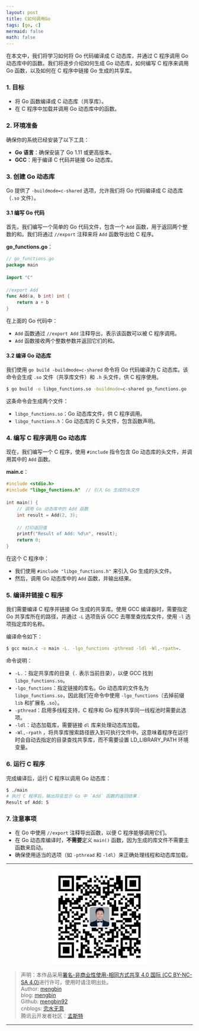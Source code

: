 ```yaml
---
layout: post
title: C如何调用Go
tags: [go, c]
mermaid: false
math: false
---
```


在本文中，我们将学习如何将 Go 代码编译成 C 动态库，并通过 C 程序调用 Go 动态库中的函数。我们将逐步介绍如何生成 Go 动态库，如何编写 C 程序来调用 Go 函数，以及如何在 C 程序中链接 Go 生成的共享库。

### 1. 目标

- 将 Go 函数编译成 C 动态库（共享库）。
- 在 C 程序中加载并调用 Go 动态库中的函数。

### 2. 环境准备

确保你的系统已经安装了以下工具：

- **Go 语言**：确保安装了 Go 1.11 或更高版本。
- **GCC**：用于编译 C 代码并链接 Go 动态库。

### 3. 创建 Go 动态库

Go 提供了 `-buildmode=c-shared` 选项，允许我们将 Go 代码编译成 C 动态库（`.so` 文件）。

#### 3.1 编写 Go 代码

首先，我们编写一个简单的 Go 代码文件，包含一个 `Add` 函数，用于返回两个整数的和。我们将通过 `//export` 注释来将 `Add` 函数导出给 C 程序。

**go_functions.go**：

```go
// go_functions.go
package main

import "C"

//export Add
func Add(a, b int) int {
    return a + b
}
```

在上面的 Go 代码中：

- `Add` 函数通过 `//export Add` 注释导出，表示该函数可以被 C 程序调用。
- `Add` 函数接收两个整数参数并返回它们的和。

#### 3.2 编译 Go 动态库

我们使用 `go build -buildmode=c-shared` 命令将 Go 代码编译为 C 动态库。该命令会生成 `.so` 文件（共享库文件）和 `.h` 头文件，供 C 程序使用。

```bash
$ go build -o libgo_functions.so -buildmode=c-shared go_functions.go
```

这条命令会生成两个文件：

- `libgo_functions.so`：Go 动态库文件，供 C 程序调用。
- `libgo_functions.h`：Go 动态库的 C 头文件，包含函数声明。

### 4. 编写 C 程序调用 Go 动态库

现在，我们编写一个 C 程序，使用 `#include` 指令包含 Go 动态库的头文件，并调用其中的 `Add` 函数。

**main.c**：

```c
#include <stdio.h>
#include "libgo_functions.h"  // 引入 Go 生成的头文件

int main() {
    // 调用 Go 动态库中的 Add 函数
    int result = Add(2, 3);
    
    // 打印返回值
    printf("Result of Add: %d\n", result);
    return 0;
}
```

在这个 C 程序中：

- 我们使用 `#include "libgo_functions.h"` 来引入 Go 生成的头文件。
- 然后，调用 Go 动态库中的 `Add` 函数，并输出结果。

### 5. 编译并链接 C 程序

我们需要编译 C 程序并链接 Go 生成的共享库。使用 GCC 编译器时，需要指定 Go 共享库所在的路径，并通过 `-L` 选项告诉 GCC 去哪里查找库文件，使用 `-l` 选项指定库的名称。

编译命令如下：

```bash
$ gcc main.c -o main -L. -lgo_functions -pthread -ldl -Wl,-rpath=.
```

命令说明：
- `-L.`：指定共享库的目录（`.` 表示当前目录），以便 GCC 找到 `libgo_functions.so`。
- `-lgo_functions`：指定链接的库名。Go 动态库的文件名为 `libgo_functions.so`，因此我们在命令中使用 `-lgo_functions`（去掉前缀 `lib` 和扩展名 `.so`）。
- `-pthread`：启用多线程支持，C 程序和 Go 程序共享同一线程池时需要此选项。
- `-ldl`：动态加载库，需要链接 `dl` 库来处理动态库加载。
- `-Wl,-rpath` ，将共享库搜索路径嵌入到可执行文件中。这意味着程序在运行时会自动去指定的目录查找共享库，而不需要设置 LD_LIBRARY_PATH 环境变量。

### 6. 运行 C 程序

完成编译后，运行 C 程序以调用 Go 动态库：

```bash
$ ./main
# 执行 C 程序后，输出将会显示 Go 中 `Add` 函数的返回结果：
Result of Add: 5
```

### 7. 注意事项

- 在 Go 中使用 `//export` 注释导出函数，以便 C 程序能够调用它们。
- 在 Go 动态库编译时，**不需要**定义 `main()` 函数，因为生成的库文件不需要主函数来启动。
- 确保使用适当的选项（如 `-pthread` 和 `-ldl`）来正确处理线程和动态库加载。

---

<div align="center">
  <img src="../img/qrcode_wechat.jpg" alt="孟斯特">
</div>

> 声明：本作品采用[署名-非商业性使用-相同方式共享 4.0 国际 (CC BY-NC-SA 4.0)](https://creativecommons.org/licenses/by-nc-sa/4.0/deed.zh)进行许可，使用时请注明出处。  
> Author: [mengbin](mengbin1992@outlook.com)  
> blog: [mengbin](https://mengbin.top)  
> Github: [mengbin92](https://mengbin92.github.io/)  
> cnblogs: [恋水无意](https://www.cnblogs.com/lianshuiwuyi/)  
> 腾讯云开发者社区：[孟斯特](https://cloud.tencent.com/developer/user/6649301)  
---
